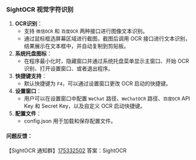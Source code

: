 ### SightOCR 视觉字符识别

1. **OCR识别**：
   - 支持 `微信OCR` 和 `百度OCR` 两种接口进行图像文本识别。
   - 通过鼠标框选屏幕区域进行截图，截图后调用 OCR 接口进行文本识别，结果展示在文本框中，并自动复制到剪贴板。
2. **系统托盘图标**：
   - 在程序最小化时，隐藏窗口并通过系统托盘菜单显示主窗口、开始 OCR 识别、打开设置窗口、或者退出程序。
3. **快捷键支持**：
   - 默认快捷键为 `F4`，可以通过设置窗口更改 OCR 启动的快捷键。
4. **设置窗口**：
   - 用户可以在设置窗口中配置 `WeChat` 路径、`WeChatOCR` 路径、`百度OCR` API Key 和 Secret Key，以及自定义 OCR 启动快捷键。
5. **配置文件**：
   - config.json 用于加载和保存配置文件。


#### 问题反馈：

【SightOCR 通知群】[175332502](http://qm.qq.com/cgi-bin/qm/qr?_wv=1027&k=5PkXysHbDS-RVvXJO_AE7OkFEZrIaFYN&authKey=OZ7pUAm4Ek2ZUKmurSP5v2w9lcbQN2%2BnoiGdIJzM0ZT5QsFkrV0CICvkw9C7qIWS&noverify=0&group_code=175332502)	答案：SightOCR


